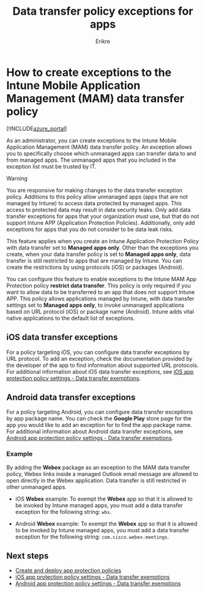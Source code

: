 ﻿---
# required metadata

title: Data transfer policy exceptions for apps 
titleSuffix: "Azure portal"
description: "Create exceptions to the Intune Mobile Application Management (MAM) data transfer policy."
keywords:
author: Erikre
ms.author: erikre
manager: dougeby
ms.date: 02/20/2018
ms.topic: article
ms.prod:
ms.service: microsoft-intune
ms.technology:
ms.assetid: f9015e3a-c22c-42eb-90e6-ba48dee3a41d

# optional metadata

#ROBOTS:
#audience:
#ms.devlang:
ms.reviewer: joglocke
ms.suite: ems
#ms.tgt_pltfrm:
ms.custom: intune-azure
---

# How to create exceptions to the Intune Mobile Application Management (MAM) data transfer policy

[!INCLUDE[azure_portal](./includes/azure_portal.md)]

As an administrator, you can create exceptions to the Intune Mobile Application Management (MAM) data transfer policy. An exception allows you to specifically choose which unmanaged apps can transfer data to and from managed apps. The unmanaged apps that you included in the exception list must be trusted by IT. 

>[!WARNING] 
> You are responsive for making changes to the data transfer exception policy. Additions to this policy allow unmanaged apps (apps that are not managed by Intune) to access data protected by managed apps. This access to protected data may result in data security leaks. Only add data transfer exceptions for apps that your organization must use, but that do not support Intune APP (Application Protection Policies). Additionally, only add exceptions for apps that you do not consider to be data leak risks.

This feature applies when you create an Intune Application Protection Policy with data transfer set to **Managed apps only**. Other than the exceptions you create, when your data transfer policy is set to **Managed apps only**, data transfer is still restricted to apps that are managed by Intune. You can create the restrictions by using protocols (iOS) or packages (Android).

You can configure this feature to enable exceptions to the Intune MAM App Protection policy **restrict data transfer**. This policy is only required if you want to allow data to be transferred to an app that does not support Intune APP. This policy allows applications managed by Intune, with data transfer settings set to **Managed apps only**, to invoke unmanaged applications based on URL protocol (iOS) or package name (Android). Intune adds vital native applications to the default list of exceptions. 

## iOS data transfer exceptions
For a policy targeting iOS, you can configure data transfer exceptions by URL protocol. To add an exception, check the documentation provided by the developer of the app to find information about supported URL protocols. For additional information about iOS data transfer exceptions, see [iOS app protection policy settings - Data transfer exemptions](app-protection-policy-settings-ios.md#data-transfer-exemptions).

## Android data transfer exceptions
For a policy targeting Android, you can configure data transfer exceptions by app package name. You can check the **Google Play** store page for the app you would like to add an exception for to find the app package name. For additional information about Android data transfer exceptions, see [Android app protection policy settings - Data transfer exemptions](app-protection-policy-settings-android.md#data-transfer-exemptions).

### Example
By adding the **Webex** package as an exception to the MAM data transfer policy, Webex links inside a managed Outlook email message are allowed to open directly in the Webex application. Data transfer is still restricted in other unmanaged apps.

- iOS **Webex** example:
    To exempt the **Webex** app so that it is allowed to be invoked by Intune managed apps, you must add a data transfer exception for the following string: <code>wbx</code>.

- Android **Webex** example:
    To exempt the **Webex** app so that it is allowed to be invoked by Intune managed apps, you must add a data transfer exception for the following string: <code>com.cisco.webex.meetings</code>. 

## Next steps

- [Create and deploy app protection policies](app-protection-policies.md)
- [iOS app protection policy settings - Data transfer exemptions](app-protection-policy-settings-ios.md#data-transfer-exemptions)
- [Android app protection policy settings - Data transfer exemptions](app-protection-policy-settings-android.md#data-transfer-exemptions)
